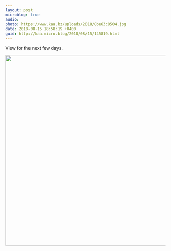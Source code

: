```yaml
---
layout: post
microblog: true
audio: 
photo: https://www.kaa.bz/uploads/2018/8be63c8504.jpg
date: 2018-08-15 18:58:19 +0400
guid: http://kaa.micro.blog/2018/08/15/145819.html
---
```

View for the next few days.

<img src="https://www.kaa.bz/uploads/2018/8be63c8504.jpg" width="600" height="599" />
